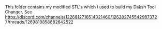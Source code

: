 This folder contains my modified STL's which I used to build my Daksh Tool Changer. See
https://discord.com/channels/1226812716514021460/1262827455429873727/threads/1269819858682642522
